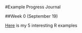 #Example Progress Journal

##Week 0 (September 19)

[Here](/users/tarkantemizoz/desktop/files/tarkantemizoz.html) is my 5 interesting R examples
